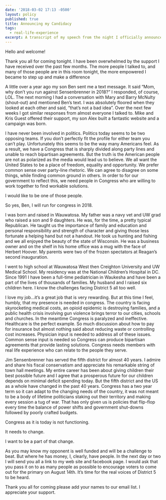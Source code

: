 ```yaml
---
date: '2018-03-02 17:13 -0500'
layout: policy
published: true
title: Announcing my Candidacy
tags:
  - real-life-experience
excerpt: A transcript of my speech from the night I officially announced my candidacy.
---
```

Hello and welcome!

Thank you all for coming tonight. I have been overwhelmed by the support I have received over the past few months. The more people I talked to, and many of those people are in this room tonight, the more empowered I became to step up and make a difference

A little over a year ago my son Ben sent me a text message. It said “Mom, why don’t you run against Sensenbrenner in 2018?” I responded, of course, LOL. The next morning I had a conversation with Mary and Barry McNulty (shout-out) and mentioned Ben’s text. I was absolutely floored when they looked at each other and said, “that’s not a bad idea”. Over the next few weeks I got similar responses from almost everyone I talked to. Mike and Kris Guest offered their support, my son Alex built a fantastic website and a campaign was born.

I have never been involved in politics. Politics today seems to be two opposing teams. If you don’t perfectly fit the profile for either team you can’t play. Unfortunately this seems to be the way many Americans feel. As a result, we have a Congress that is sharply divided along party lines and unable to reach bipartisan agreements.
But the truth is the American people are not as polarized as the media would lead us to believe. We all want the United States to be a place of freedom, equality and opportunity. We prefer common sense over party-line rhetoric. We can agree to disagree on some things, while finding common ground in others. In order to for our government to reflect this, we need people in Congress who are willing to work together to find workable solutions.

I would like to be one of those people.

So yes, Ben, I will run for congress in 2018.

I was born and raised in Wauwatosa. My father was a navy vet and UW grad who raised a son and 9 daughters. He was, for the time, a pretty typical Republican. He taught us the importance of family and education and personal responsibility and strength of character and giving those less fortunate a helping hand but not a handout. He took us hunting and fishing and we all enjoyed the beauty of the state of Wisconsin. He was a business owner and on the shelf in his home office was a mug with the face of Herbert Hoover. My parents were two of the frozen spectators at Reagan’s second inauguration.

I went to high school at Wauwatosa West then Creighton University and UW Medical School. My residency was at the National Children’s Hospital in DC. Since 1991 I have been a full-time pediatrician in Waukesha and have been a part of the lives of thousands of families. My husband and I raised six children here. I know the challenges facing District 5 all too well.

I love my job…it’s a great job that is very rewarding. But at this time I feel, humbly, that my presence is needed in congress. The country is facing skyrocketing medical costs, an opioid epidemic is destroying families, and a public health crisis involving gun violence brings terror to our cities, schools and churches. In the meantime Congress is paralyzed and ineffective. Healthcare is the perfect example. So much discussion about how to pay for insurance but almost nothing said about reducing waste or controlling cost increases. Physician input is needed to address all of these issues. Common sense input is needed so Congress can produce bipartisan agreements that provide lasting solutions. Congress needs members with real life experience who can relate to the people they serve.

Jim Sensenbrenner has served the fifth district for almost 40 years. I admire and share his fiscal conservatism and appreciate his remarkable string of town hall meetings. My entire career has been about giving children their best possible future and I agree that a prosperous future for our children depends on minimal deficit spending today. But the fifth district and the US as a whole have changed in the past 40 years. Congress has a two year term so it can adapt to the changing needs of the country, it was not meant to be a body of lifetime politicians staking out their territory and making every session a tug of war. That has only given us is policies that flip-flop every time the balance of power shifts and government shut-downs followed by poorly crafted budgets.

Congress as it is today is not functioning.

It needs to change.

I want to be a part of that change.

As you may know my opponent is well funded and will be a challenge to beat. But where he has money, I, clearly, have people. In the next day or two I will send you all a link to my web site and facebook page. I would ask that you pass it on to as many people as possible to encourage voters to come out for the primary on August 14th. It’s time for the real voices of District 5 to be heard.

Thank you all for coming please add your names to our email list. I appreciate your support.
